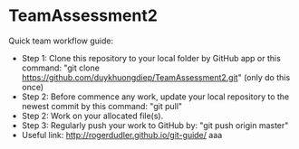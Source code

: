 # TeamAssessment2
Quick team workflow guide:
- Step 1: Clone this repository to your local folder by GitHub app or this command: "git clone https://github.com/duykhuongdiep/TeamAssessment2.git" (only do this once)
- Step 2: Before commence any work, update your local repository to the newest commit by this command: "git pull"
- Step 2: Work on your allocated file(s).
- Step 3: Regularly push your work to GitHub by: "git push origin master"
- Useful link: http://rogerdudler.github.io/git-guide/ 
aaa
